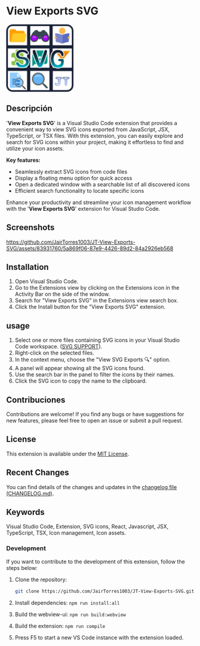 # View Exports SVG

<img src="./assets/JT View Exports SVG - ICON.png" alt="Logo View Exports SVG" width="180" height="180">

## Descripción

'**View Exports SVG**' is a Visual Studio Code extension that provides a convenient way to view SVG icons exported from JavaScript, JSX, TypeScript, or TSX files. With this extension, you can easily explore and search for SVG icons within your project, making it effortless to find and utilize your icon assets.

**Key features:**

- Seamlessly extract SVG icons from code files
- Display a floating menu option for quick access
- Open a dedicated window with a searchable list of all discovered icons
- Efficient search functionality to locate specific icons

Enhance your productivity and streamline your icon management workflow with the '**View Exports SVG**' extension for Visual Studio Code.

## Screenshots

https://github.com/JairTorres1003/JT-View-Exports-SVG/assets/83931760/5a869f06-87e9-4426-89d2-84a2926eb568

## Installation

1. Open Visual Studio Code.
2. Go to the Extensions view by clicking on the Extensions icon in the Activity Bar on the side of the window.
3. Search for "View Exports SVG" in the Extensions view search box.
4. Click the Install button for the "View Exports SVG" extension.

## usage

1. Select one or more files containing SVG icons in your Visual Studio Code workspace. ([SVG SUPPORT](SVG%20SUPPORT.md)).
2. Right-click on the selected files.
3. In the context menu, choose the "View SVG Exports 🔍" option.
4. A panel will appear showing all the SVG icons found.
5. Use the search bar in the panel to filter the icons by their names.
6. Click the SVG icon to copy the name to the clipboard.

## Contribuciones

Contributions are welcome! If you find any bugs or have suggestions for new features, please feel free to open an issue or submit a pull request.

## License

This extension is available under the [MIT License](LICENSE).

## Recent Changes

You can find details of the changes and updates in the [changelog file (CHANGELOG.md)](CHANGELOG.md).

## Keywords

Visual Studio Code, Extension, SVG icons, React, Javascript, JSX, TypeScript, TSX, Icon management, Icon assets.

### Development

If you want to contribute to the development of this extension, follow the steps below:

1. Clone the repository:

   ```bash
   git clone https://github.com/JairTorres1003/JT-View-Exports-SVG.git
   ```

2. Install dependencies: `npm run install:all`
3. Build the webview-ui: `npm run build:webview`
4. Build the extension: `npm run compile`
5. Press F5 to start a new VS Code instance with the extension loaded.
